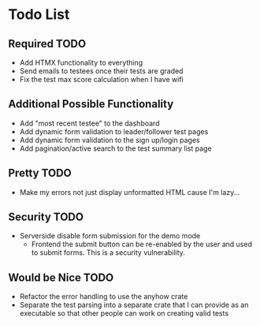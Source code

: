 # Todo List

## Required TODO
- Add HTMX functionality to everything
- Send emails to testees once their tests are graded
- Fix the test max score calculation when I have wifi

## Additional Possible Functionality
- Add "most recent testee" to the dashboard
- Add dynamic form validation to leader/follower test pages
- Add dynamic form validation to the sign up/login pages
- Add pagination/active search to the test summary list page

## Pretty TODO
- Make my errors not just display unformatted HTML cause I'm lazy...

## Security TODO
- Serverside disable form submission for the demo mode
    - Frontend the submit button can be re-enabled by the user and used to submit forms. This is a security vulnerability.


## Would be Nice TODO
- Refactor the error handling to use the anyhow crate
- Separate the test parsing into a separate crate that I can provide as an executable so that other people can work on creating valid tests